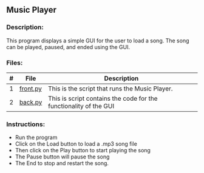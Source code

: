 ## Music Player

### Description:
This program displays a simple GUI for the user to load a song. The song can be played, paused, and ended using the GUI.

### Files:
|   #   | File            | Description                                        |
| :---: | --------------- | -------------------------------------------------- |
|   1   | [front.py](https://github.com/jtsui23-code/Projects/blob/main/Projects/Music%20Player/front.py)        | This is the script that runs the Music Player. |     
|   2   | [back.py](https://github.com/jtsui23-code/Projects/blob/main/Projects/Music%20Player/back.py)          | This is script contains the code for the functionality of the GUI                   |


### Instructions:

- Run the program
- Click on the Load button to load a .mp3 song file
- Then click on the Play button to start playing the song
- The Pause button will pause the song
- The End to stop and restart the song.


